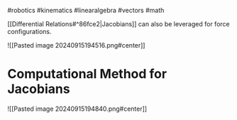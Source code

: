 #robotics #kinematics #linearalgebra #vectors #math 

[[Differential Relations#^86fce2|Jacobians]] can also be leveraged for force configurations. 

![[Pasted image 20240915194516.png#center]] 

# Computational Method for Jacobians
![[Pasted image 20240915194840.png#center]] 

